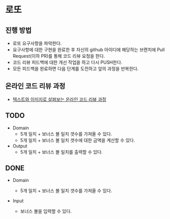 # 로또
## 진행 방법
* 로또 요구사항을 파악한다.
* 요구사항에 대한 구현을 완료한 후 자신의 github 아이디에 해당하는 브랜치에 Pull Request(이하 PR)를 통해 코드 리뷰 요청을 한다.
* 코드 리뷰 피드백에 대한 개선 작업을 하고 다시 PUSH한다.
* 모든 피드백을 완료하면 다음 단계를 도전하고 앞의 과정을 반복한다.

## 온라인 코드 리뷰 과정
* [텍스트와 이미지로 살펴보는 온라인 코드 리뷰 과정](https://github.com/next-step/nextstep-docs/tree/master/codereview)

## TODO

* Domain
  * 5개 일치 + 보너스 볼 일치 갯수를 가져올 수 있다.
  * 5개 일치 + 보너스 볼 일치 갯수에 대한 금액을 계산할 수 있다.
* Output
  * 5개 일치 + 보너스 볼 일치를 출력할 수 있다.
  

## DONE

* Domain
  * 5개 일치 + 보너스 볼 일치 갯수를 가져올 수 있다.

* Input
  * 보너스 볼을 입력할 수 있다.